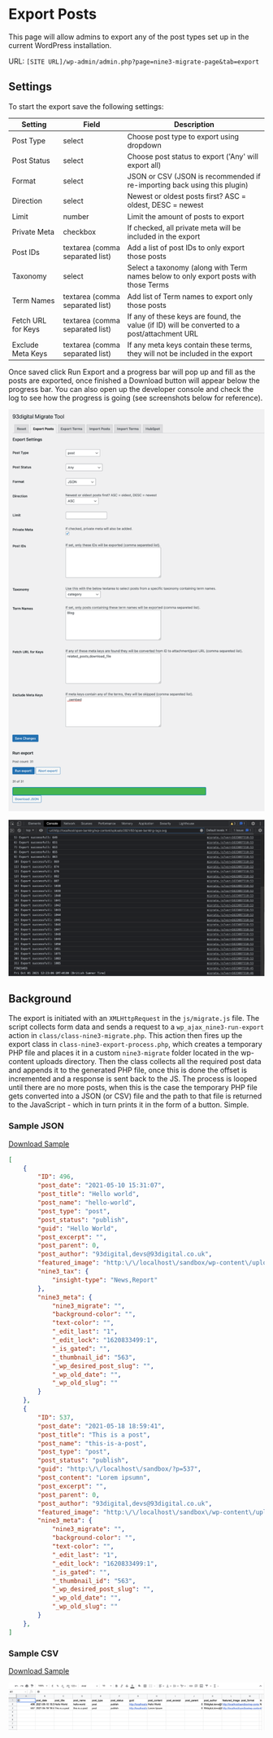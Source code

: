 # Export Posts

This page will allow admins to export any of the post types set up in the current WordPress installation.

URL: `[SITE URL]/wp-admin/admin.php?page=nine3-migrate-page&tab=export`

## Settings

To start the export save the following settings:

| Setting | Field | Description |
|---|---|---|
|Post Type|select|Choose post type to export using dropdown|
|Post Status|select|Choose post status to export ('Any' will export all)|
|Format|select|JSON or CSV (JSON is recommended if re-importing back using this plugin)|
|Direction|select|Newest or oldest posts first? ASC = oldest, DESC = newest|
|Limit|number|Limit the amount of posts to export|
|Private Meta|checkbox|If checked, all private meta will be included in the export|
|Post IDs|textarea (comma separated list)|Add a list of post IDs to only export those posts|
|Taxonomy|select|Select a taxonomy (along with Term names below to only export posts with those Terms|
|Term Names|textarea (comma separated list)|Add list of Term names to export only those posts|
|Fetch URL for Keys|textarea (comma separated list)|If any of these keys are found, the value (if ID) will be converted to a post/attachment URL|
|Exclude Meta Keys|textarea (comma separated list)|If any meta keys contain these terms, they will not be included in the export|

Once saved click Run Export and a progress bar will pop up and fill as the posts are exported, once finished a Download button will appear below the progress bar. You can also open up the developer console and check the log to see how the progress is going (see screenshots below for reference).

![Export posts](images/export-posts.png)

![Export posts console](images/export-posts-console.png)

## Background

The export is initiated with an `XMLHttpRequest` in the `js/migrate.js` file. The script collects form data and sends a request to a `wp_ajax_nine3-run-export` action in `class/class-nine3-migrate.php`. This action then fires up the export class in `class-nine3-export-process.php`, which creates a temporary PHP file and places it in a custom `nine3-migrate` folder located in the wp-content uploads directory. Then the class collects all the required post data and appends it to the generated PHP file, once this is done the offset is incremented and a response is sent back to the JS. The process is looped until there are no more posts, when this is the case the temporary PHP file gets converted into a JSON (or CSV) file and the path to that file is returned to the JavaScript - which in turn prints it in the form of a button. Simple.

### Sample JSON

[Download Sample](sample/nine3-export-sample.json)

```json
[
    {
        "ID": 496,
        "post_date": "2021-05-10 15:31:07",
        "post_title": "Hello world",
        "post_name": "hello-world",
        "post_type": "post",
        "post_status": "publish",
        "guid": "Hello World",
        "post_excerpt": "",
        "post_parent": 0,
        "post_author": "93digital,devs@93digital.co.uk",
        "featured_image": "http:\/\/localhost\/sandbox/wp-content\/uploads\/sites\/2\/2021\/05\/hero.png",
        "nine3_tax": {
            "insight-type": "News,Report"
        },
        "nine3_meta": {
            "nine3_migrate": "",
            "background-color": "",
            "text-color": "",
            "_edit_last": "1",
            "_edit_lock": "1620833499:1",
            "_is_gated": "",
            "_thumbnail_id": "563",
            "_wp_desired_post_slug": "",
            "_wp_old_date": "",
            "_wp_old_slug": ""
        }
    },
    {
        "ID": 537,
        "post_date": "2021-05-18 18:59:41",
        "post_title": "This is a post",
        "post_name": "this-is-a-post",
        "post_type": "post",
        "post_status": "publish",
        "guid": "http:\/\/localhost\/sandbox/?p=537",
        "post_content": "Lorem ipsumn",
        "post_excerpt": "",
        "post_parent": 0,
        "post_author": "93digital,devs@93digital.co.uk",
        "featured_image": "http:\/\/localhost\/sandbox\/wp-content\/uploads\/sites\/2\/2021\/06\/hero.jpg",
        "nine3_meta": {
            "nine3_migrate": "",
            "background-color": "",
            "text-color": "",
            "_edit_last": "1",
            "_edit_lock": "1620833499:1",
            "_is_gated": "",
            "_thumbnail_id": "563",
            "_wp_desired_post_slug": "",
            "_wp_old_date": "",
            "_wp_old_slug": ""
        }
    },
]
```

### Sample CSV

[Download Sample](sample/nine3-export-sample.csv)

![Excel spreadsheet sample](images/export-csv-sample.png)